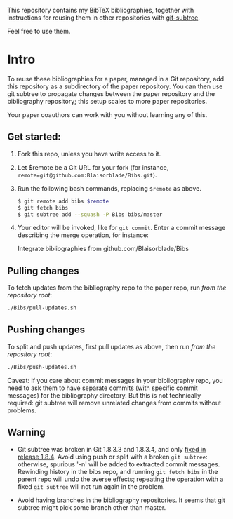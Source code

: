 This repository contains my BibTeX bibliographies, together with instructions for
reusing them in other repositories with [git-subtree][Subtree].

Feel free to use them.

# Intro

To reuse these bibliographies for a paper, managed in a Git repository, add
this repository as a subdirectory of the paper repository. You can then use git
subtree to propagate changes between the paper repository and the bibliography
repository; this setup scales to more paper repositories.

Your paper coauthors can work with you without learning any of this.

## Get started:

1. Fork this repo, unless you have write access to it.
2. Let $remote be a Git URL for your fork (for instance, `remote=git@github.com:Blaisorblade/Bibs.git`).
3. Run the following bash commands, replacing `$remote` as above.

    ```bash
    $ git remote add bibs $remote
    $ git fetch bibs
    $ git subtree add --squash -P Bibs bibs/master
    ```

4. Your editor will be invoked, like for `git commit`. Enter a commit message
   describing the merge operation, for instance:

   Integrate bibliographies from github.com/Blaisorblade/Bibs

## Pulling changes
To fetch updates from the bibliography repo to the paper repo, run *from the
repository root*:

```bash
./Bibs/pull-updates.sh
```

## Pushing changes
To split and push updates, first pull updates as above, then run *from the
repository root*:

```bash
./Bibs/push-updates.sh
```

Caveat: If you care about commit messages in your bibliography repo, you need to
ask them to have separate commits (with specific commit messages) for the
bibliography directory. But this is not technically required: git subtree will
remove unrelated changes from commits without problems.

## Warning

* Git subtree was broken in Git 1.8.3.3 and 1.8.3.4, and only [fixed in release 1.8.4][Regression].
  Avoid using push or split with a broken `git subtree`: otherwise, spurious '-n' will be added to extracted commit
  messages. Rewinding history in the bibs repo, and running `git fetch bibs` in the parent repo will undo the averse effects; repeating the operation with a fixed `git subtree` will not run again in the problem.

* Avoid having branches in the bibliography repositories. It seems that git
  subtree might pick some branch other than master.

[Regression]: http://stackoverflow.com/a/17891139/53974
[Subtree]: https://github.com/apenwarr/git-subtree
